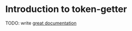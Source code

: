 # Introduction to token-getter

TODO: write [great documentation](http://jacobian.org/writing/what-to-write/)
